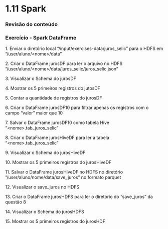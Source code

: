 # 1.11 Spark

### Revisão do conteúdo

### Exercício - Spark DataFrame

1\. Enviar o diretório local “/input/exercises-data/juros\_selic” para o HDFS em “/user/aluno/\<nome>/data”

2\. Criar o DataFrame jurosDF para ler o arquivo no HDFS “/user/aluno/\<nome>/data/juros\_selic/juros\_selic.json”

3\. Visualizar o Schema do jurosDF

4\. Mostrar os 5 primeiros registros do jutosDF

5\. Contar a quantidade de registros do jurosDF

6\. Criar o DataFrame jurosDF10 para filtrar apenas os registros com o campo “valor” maior que 10

7\. Salvar o DataFrame jurosDF10  como tabela Hive “\<nome>.tab\_juros\_selic”

8\. Criar o DataFrame jurosHiveDF para ler a tabela “\<nome>.tab\_juros\_selic”

9\. Visualizar o Schema do jurosHiveDF

10\. Mostrar os 5 primeiros registros do jurosHiveDF

11\. Salvar o DataFrame jurosHiveDF no HDFS no diretório “/user/aluno/nome/data/save\_juros” no formato parquet

12\. Visualizar o save\_juros no HDFS

13\. Criar o DataFrame jurosHDFS para ler o diretório do “save\_juros” da questão 8

14\. Visualizar o Schema do jurosHDFS

15\. Mostrar os 5 primeiros registros do jurosHDF
